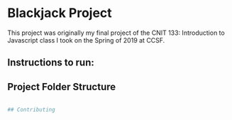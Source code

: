 # Blackjack Project

This project was originally my final project of the CNIT 133: Introduction to Javascript class I took on the Spring of 2019 at CCSF.

## Instructions to run:


## Project Folder Structure
```bash
    
## Contributing


